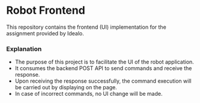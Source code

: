 # Robot Frontend
This repository contains the frontend (UI) implementation for the assignment provided by Idealo.

### Explanation
* The purpose of this project is to facilitate the UI of the robot application. <br>
* It consumes the backend POST API to send commands and receive the response. <br>
* Upon receiving the response successfully, the command execution will be carried out by displaying on the page. <br>
* In case of incorrect commands, no UI change will be made. <br>

